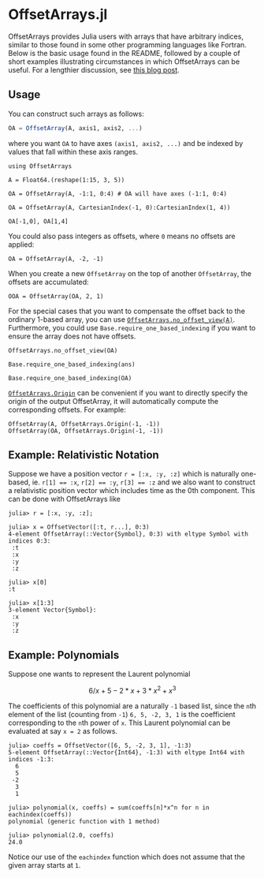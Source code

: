 # OffsetArrays.jl

OffsetArrays provides Julia users with arrays that have arbitrary
indices, similar to those found in some other programming languages
like Fortran. Below is the basic usage found in the README, followed
by a couple of short examples illustrating circumstances in which
OffsetArrays can be useful. For a lengthier discussion, see
[this blog post](https://julialang.org/blog/2017/04/offset-arrays/).

## Usage

You can construct such arrays as follows:

```julia
OA = OffsetArray(A, axis1, axis2, ...)
```

where you want `OA` to have axes `(axis1, axis2, ...)` and be indexed by values that
fall within these axis ranges.

```@repl index
using OffsetArrays

A = Float64.(reshape(1:15, 3, 5))

OA = OffsetArray(A, -1:1, 0:4) # OA will have axes (-1:1, 0:4)

OA = OffsetArray(A, CartesianIndex(-1, 0):CartesianIndex(1, 4))

OA[-1,0], OA[1,4]
```

You could also pass integers as offsets, where `0` means no offsets are applied:

```@repl index
OA = OffsetArray(A, -2, -1)
```

When you create a new `OffsetArray` on the top of another `OffsetArray`, the offsets are
accumulated:

```@repl index
OOA = OffsetArray(OA, 2, 1)
```

For the special cases that you want to compensate the offset back to the ordinary 1-based array, you
can use [`OffsetArrays.no_offset_view(A)`](@ref). Furthermore, you could use
`Base.require_one_based_indexing` if you want to ensure the array does not have offsets.

```@repl index
OffsetArrays.no_offset_view(OA)

Base.require_one_based_indexing(ans)

Base.require_one_based_indexing(OA)
```

[`OffsetArrays.Origin`](@ref) can be convenient if you want to directly specify the origin of the output
OffsetArray, it will automatically compute the corresponding offsets. For example:

```@repl index
OffsetArray(A, OffsetArrays.Origin(-1, -1))
OffsetArray(OA, OffsetArrays.Origin(-1, -1))
```


## Example: Relativistic Notation

Suppose we have a position vector `r = [:x, :y, :z]` which is naturally one-based, ie. `r[1] == :x`, `r[2] == :y`,  `r[3] == :z` and we also want to construct a relativistic position vector which includes time as the 0th component. This can be done with OffsetArrays like

```jldoctest; setup = :(using OffsetArrays)
julia> r = [:x, :y, :z];

julia> x = OffsetVector([:t, r...], 0:3)
4-element OffsetArray(::Vector{Symbol}, 0:3) with eltype Symbol with indices 0:3:
 :t
 :x
 :y
 :z

julia> x[0]
:t

julia> x[1:3]
3-element Vector{Symbol}:
 :x
 :y
 :z
```

## Example: Polynomials

Suppose one wants to represent the Laurent polynomial

```math
6/x + 5 - 2*x + 3*x^2 + x^3
```

The coefficients of this polynomial are a naturally `-1` based list, since the `n`th element of the list
(counting from `-1`) `6, 5, -2, 3, 1` is the coefficient corresponding to the `n`th power of `x`. This Laurent polynomial can be evaluated at say `x = 2` as follows.

```jldoctest; setup = :(using OffsetArrays)
julia> coeffs = OffsetVector([6, 5, -2, 3, 1], -1:3)
5-element OffsetArray(::Vector{Int64}, -1:3) with eltype Int64 with indices -1:3:
  6
  5
 -2
  3
  1

julia> polynomial(x, coeffs) = sum(coeffs[n]*x^n for n in eachindex(coeffs))
polynomial (generic function with 1 method)

julia> polynomial(2.0, coeffs)
24.0
```

Notice our use of the `eachindex` function which does not assume that the given array starts at `1`.
